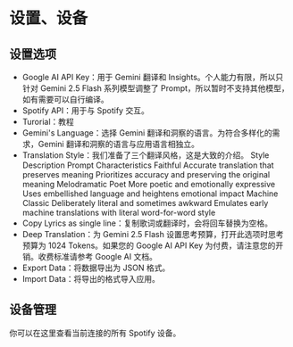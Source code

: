 # 设置、设备

## 设置选项
- Google AI API Key：用于 Gemini 翻译和 Insights。个人能力有限，所以只针对 Gemini 2.5 Flash 系列模型调整了 Prompt，所以暂时不支持其他模型，如有需要可以自行编译。
- Spotify API：用于与 Spotify 交互。
- Turorial：教程
- Gemini's Language：选择 Gemini 翻译和洞察的语言。为符合多样化的需求，Gemini 翻译和洞察的语言与应用语言相独立。
- Translation Style：我们准备了三个翻译风格，这是大致的介绍。
Style	Description	Prompt Characteristics
Faithful	Accurate translation that preserves meaning	Prioritizes accuracy and preserving the original meaning
Melodramatic Poet	More poetic and emotionally expressive	Uses embellished language and heightens emotional impact
Machine Classic	Deliberately literal and sometimes awkward	Emulates early machine translations with literal word-for-word style
- Copy Lyrics as single line：复制歌词或翻译时，会将回车替换为空格。
- Deep Translation：为 Gemini 2.5 Flash 设置思考预算，打开此选项时思考预算为 1024 Tokens。如果您的 Google AI API Key 为付费，请注意您的开销。收费标准请参考 Google AI 文档。
- Export Data：将数据导出为 JSON 格式。
- Import Data：将导出的格式导入应用。
## 设备管理
你可以在这里查看当前连接的所有 Spotify 设备。
